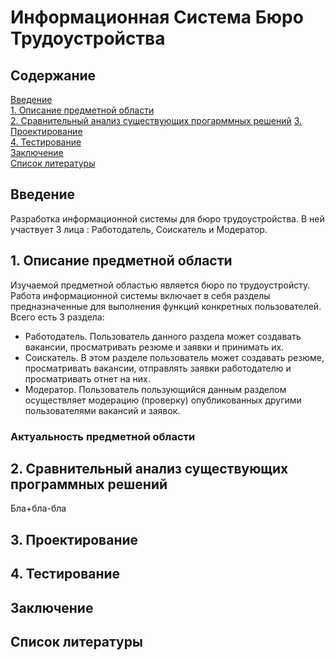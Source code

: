 # Информационная Система Бюро Трудоустройства
## Содержание  
[Введение](#introduction)  
[1. Описание предметной области](#domainDescription)  
[2. Сравнительный анализ существующих прогарммных решений](#existingSoftware) 
[3. Проектирование](#design)  
[4. Тестирование](#testing)    
[Заключение](#conclusion)  
[Список литературы](#bibliography)

<a name="introduction"/>

## Введение
Разработка информационной системы для бюро трудоустройства. В ней участвует 3 лица : Работодатель, Соискатель и Модератор.
<a name="domainDescription"/>

## 1. Описание предметной области
Изучаемой предметной областью является бюро по трудоустройсту. Работа информационной системы включает в себя разделы предназначенные для выполнения функций конкретных пользователей. Всего есть 3 раздела: 
- Работодатель.
Пользователь данного раздела может создавать вакансии, просматривать резюме и заявки и принимать их. 
- Соискатель.
В этом разделе пользователь может создавать резюме, просматривать вакансии, отправлять заявки работодателю и просматривать отнет на них.
- Модератор.
Пользователь пользующийся данным разделом осуществляет модерацию (проверку) опубликованных другими пользователями вакансий и заявок.
### Актуальность предметной области
<a name="existingSoftware"/>

## 2. Сравнительный анализ существующих программных решений
Бла+бла-бла
<a name="design"/>

## 3. Проектирование
<a name="testing"/>

## 4. Тестирование
<a name="conclusion"/>

## Заключение
<a name="bibliography"/>

## Список литературы
